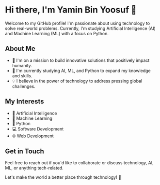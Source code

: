 # Hi there, I'm Yamin Bin Yoosuf 👋

Welcome to my GitHub profile! I'm passionate about using technology to solve real-world problems. Currently, I'm studying Artificial Intelligence (AI) and Machine Learning (ML) with a focus on Python.

## About Me

- 🔭 I'm on a mission to build innovative solutions that positively impact humanity.
- 🌱 I'm currently studying AI, ML, and Python to expand my knowledge and skills.
- 💡 I believe in the power of technology to address pressing global challenges.

## My Interests

- 🤖 Artificial Intelligence
- 🧠 Machine Learning
- 🐍 Python
- 💻 Software Development
- 🌐 Web Development

## Get in Touch

Feel free to reach out if you'd like to collaborate or discuss technology, AI, ML, or anything tech-related.

Let's make the world a better place through technology! 🚀
